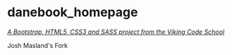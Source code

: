 # danebook_homepage

*[A Bootstrap, HTML5, CSS3 and SASS project from the Viking Code School](http://www.vikingcodeschool.com)*

Josh Masland's Fork
